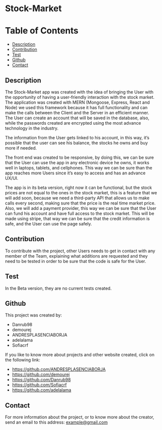 # Stock-Market
# Table of Contents
* [Description](#Description)
* [Contribution](#Contribution)
* [Test](#Test)
* [Github](#Github)
* [Contact](#Contact)
 

## Description
  The Stock-Market app was created with the idea
  of bringing the User with the opportunity of
  having a user-friendly interaction with the
  stock market. The application was created with
  MERN (Mongoose, Express, React and Node) we
  used this framework because it has full
  functionality and can make the calls between
  the Client and the Server in an efficient
  manner. The User can create an account that
  will be saved in the database, also, while the
  passwords created are encrypted using the most
  advance technology in the industry.

  The information from the User gets linked to his account, 
  in this way, it’s possible that the user can see his balance, 
  the stocks he owns and buy more if needed. 
  
  The front end was created to be responsive, by
  doing this, we can be sure that the User can
  use the app in any electronic device he owns,
  it works well in laptops, tablets, and
  cellphones. This way we can be sure than the
  app reaches more Users since it’s easy to
  access and has an advance UX/UI. 
  
  The app is in its beta version, right now it
  can be functional, but the stock prices are
  not equal to the ones in the stock market,
  this is a feature that we will add soon,
  because we need a third-party API that allows
  us to make calls every second, making sure
  that the price is the real time market price.
  Also, we will add a payment provider, this way
  we can be sure that the User can fund his
  account and have full access to the stock
  market. This will be made using stripe, that
  way we can be sure that the credit information
  is safe, and the User can use the page safely.   

## Contribution
  To contribute with the project, other Users needs to get in contact with any member of the Team, explaining what additions are requested and they need to be       tested in order to be sure that the code is safe for the User.
    
## Test
  In the Beta version, they are no current tests created.





## Github
   This project was created by:
   - Danrub98
   - demourej
   - ANDRESPLASENCIABORJA
   - adelalama 
   - Sofiacrf

   If you like to know more about projects and other website created, click on the following link: 
   - https://github.com/ANDRESPLASENCIABORJA
   - https://github.com/demourej
   - https://github.com/Danrub98
   - https://github.com/Sofiacrf
   - https://github.com/adelalama

## Contact
   For more information about the project, or to know more about the creator, send an email to this address: example@gmail.com
    
     
